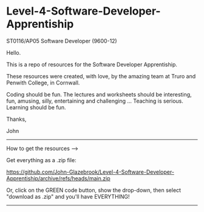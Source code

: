 # Level-4-Software-Developer-Apprentiship
 ST0116/AP05 Software Developer (9600-12)

Hello.

This is a repo of resources for the Software Developer Apprentiship.

These resources were created, with love, by the amazing team at Truro and Penwith College, in Cornwall.

Coding should be fun. The lectures and worksheets should be interesting, fun, amusing, silly, entertaining and challenging ... Teaching is serious. Learning should be fun.

Thanks,

John

--------------------

How to get the resources -->

Get everything as a .zip file:

https://github.com/John-Glazebrook/Level-4-Software-Developer-Apprentiship/archive/refs/heads/main.zip

Or, click on the GREEN code button, show the drop-down, then select "download as .zip" and you'll have EVERYTHING!

--------------------

